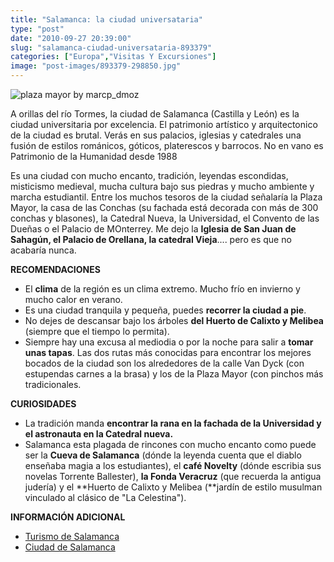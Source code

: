 ```yaml
---
title: "Salamanca: la ciudad universataria"
type: "post"
date: "2010-09-27 20:39:00"
slug: "salamanca-ciudad-universataria-893379"
categories: ["Europa","Visitas Y Excursiones"]
image: "post-images/893379-298850.jpg"
---
```


![plaza mayor by marcp_dmoz](post-images/893379-298850.jpg "plaza mayor by marcp_dmoz")

A orillas del río Tormes, la ciudad de Salamanca (Castilla y León) es la ciudad universitaria por excelencia. El patrimonio artístico y arquitectonico de la ciudad es brutal. Verás en sus palacios, iglesias y catedrales una fusión de estilos románicos, góticos, platerescos y barrocos. No en vano es Patrimonio de la Humanidad desde 1988

[](/wp-content/uploads/2010/09/893379-298849.jpg)Es una ciudad con mucho encanto, tradición, leyendas escondidas, misticismo medieval, mucha cultura bajo sus piedras y mucho ambiente y marcha estudiantil. Entre los muchos tesoros de la ciudad señalaría la Plaza Mayor, la casa de las Conchas (su fachada está decorada con más de 300 conchas y blasones), la Catedral Nueva, la Universidad, el Convento de las Dueñas o el Palacio de MOnterrey. Me dejo la **Iglesia de San Juan de Sahagún, el Palacio de Orellana, la catedral Vieja**.... pero es que no acabaría nunca.

**RECOMENDACIONES**

- El **clima** de la región es un clima extremo. Mucho frío en invierno y mucho calor en verano.
- Es una ciudad tranquila y pequeña, puedes **recorrer la ciudad a pie**.
- No dejes de descansar bajo los árboles **del Huerto de Calixto y Melibea** (siempre que el tiempo lo permita).
- Siempre hay una excusa al mediodia o por la noche para salir a **tomar unas tapas**. Las dos rutas más conocidas para encontrar los mejores bocados de la ciudad son los alrededores de la calle Van Dyck (con estupendas carnes a la brasa) y los de la Plaza Mayor (con pinchos más tradicionales.

**CURIOSIDADES**

- La tradición manda **encontrar la rana en la fachada de la Universidad y el astronauta en la Catedral nueva.**
- Salamanca esta plagada de rincones con mucho encanto como puede ser la **Cueva de Salamanca** (dónde la leyenda cuenta que el diablo enseñaba magia a los estudiantes), el **café Novelty** (dónde escribia sus novelas Torrente Ballester), **la Fonda Veracruz** (que recuerda la antigua judería) y el **Huerto de Calixto y Melibea (**jardín de estilo musulman vinculado al clásico de "La Celestina").

**INFORMACIÓN ADICIONAL**

- [Turismo de Salamanca](http://www.salamanca.es/inicio.aspx)
- [Ciudad de Salamanca](http://www.ciudaddesalamanca.es/index.php)